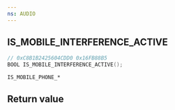 ```yaml
---
ns: AUDIO
---
```

## IS_​MOBILE_​INTERFERENCE_​ACTIVE

```c
// 0xC8B1B2425604CDD0 0x16FB88B5
BOOL IS_​MOBILE_​INTERFERENCE_​ACTIVE();
```

```
IS_MOBILE_PHONE_*
```

## Return value
